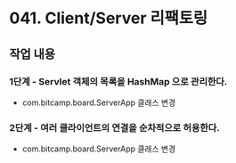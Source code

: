 # 041. Client/Server 리팩토링

## 작업 내용

### 1단계 - Servlet 객체의 목록을 HashMap 으로 관리한다.

- com.bitcamp.board.ServerApp 클래스 변경

### 2단계 - 여러 클라이언트의 연결을 순차적으로 허용한다.

- com.bitcamp.board.ServerApp 클래스 변경
